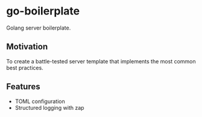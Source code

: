 # go-boilerplate

Golang server boilerplate.

## Motivation

To create a battle-tested server template that implements the most common best practices.

## Features

* TOML configuration
* Structured logging with zap


